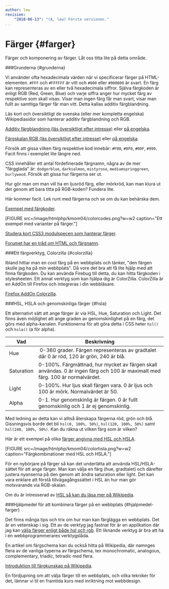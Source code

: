 ```yaml
---
author: lew
revision:
    "2018-06-13": "(A, lew) Första versionen."
...
```

Färger {#farger}
=======================

Färger och komponering av färger. Låt oss titta lite på detta område.



###Grunderna {#grunderna}

Vi använder ofta hexadecimala värden när vi specificerar färger på HTML-elementen. `#FFF` och `#FFFFFF` är vitt och `#000` eller `#000000` är svart.  En färg kan representeras av en eller två hexadecimala siffror. Själva färgkoden är enligt RGB (Red, Green, Blue) och varje siffra anger hur mycket färg av respektive som skall visas. Visar man ingen färg får man svart, visar man fullt av samtliga färger får man vitt. Detta kallas additiv färgblandning.

Läs kort och översiktligt de svenska (eller mer kompletta engelska) Wikipediasidor som hanterar additiv färgblandning och RGB.

[Additiv färgblandning (läs översiktligt efter intresse)](http://sv.wikipedia.org/wiki/Additiv_f%C3%A4rgblandning) eller [på engelska](http://en.wikipedia.org/wiki/Additive_color).  

[Färgskalan RGB (läs översiktligt efter intresse)](http://sv.wikipedia.org/wiki/RGB) eller [på engelska](http://en.wikipedia.org/wiki/RGB).  

Försök att gissa vilken färg respektive kod innebär: `#F00`, `#0F0`, `#00F`, `#999`. Facit finns i exemplet lite längre ned.

CSS innehåller ett antal fördefinerade färgnamn, några av de mer "färgglada" är: `dodgerblue`, `darksalmon`, `mistyrose`, `mediumspringgreen`, `burlywood`. Försök att gissa hur färgerna ser ut.

Hur gör man om man vill ha en ljusröd färg, eller mörkröd, kan man klura ut det genom att bara titta på RGB-koden? Fundera lite.

Här kommer facit. Lek runt med färgerna och se om du kan behärska dem.

[Exempel med färgkoder](https://codepen.io/dbwebb/pen/Nzwmda).

[FIGURE src=/image/htmlphp/kmom04/colorcodes.png?w=w2 caption="Ett exempel med varianter på färger."]

[Studera kort CSS3 modulspecen som hanterar färger](http://www.w3.org/TR/css3-color/).  

[Forumet har en tråd om HTML och färgnamn](t/115).



###Ett färgverktyg, Colorzilla {#colorzilla}

Ibland hittar man en cool färg på en webbplats och tänker, "den färgen skulle jag ha på min webbplats". Då vore det bra att få lite hjälp med att finna färgkoden. Du kan använda Firebug till detta, du kan hitta färgkoden i stylesheeten. Ett annat verktyg som kan hjälpa dig är ColorZilla. ColorZilla är en AddOn till Firefox och integreras i din webbläsare.

[Firefox AddOn Colorzilla](http://www.colorzilla.com/firefox/).



###HSL, HSLA och genomskinliga färger {#hsla}

Ett alternativt sätt att ange färger är via HSL, Hue, Saturation och Light. Det finns även möjlighet att ange graden av genomskinlighet på en färg, det görs med alpha-kanalen. Funktionerna för att göra detta i CSS heter `hsl()` och `hsla()` (a för alpha).

| Vad        | Beskrivning |
|------------|-------------|
| Hue        | 0-360 grader. Färgen representeras av gradtalet där 0 är röd, 120 är grön, 240 är blå. |
| Saturation | 0-100%. Färgmättnad, hur mycket av färgen skall användas. 0 är ingen färg och 100 är maximalt med färg. 100 är normalvärdet. |
| Light      | 0-100%. Hur ljus skall färgen vara. 0 är ljus och 100 är mörk. Normalvärdet är 50. |
| Alpha      | 0-1. Hur genomskinlig är färgen. 0 är fullt genomskinlig och 1 är ej genomskinlig. |

Med ledning av detta kan vi alltså återskapa färgerna röd, grön och blå. Gissningsvis borde det bli `hsl(0, 100%, 50%)`, `hsl(120, 100%, 50%)` samt `hsl(240, 100%, 50%)`. Kan du räkna ut vilken färg som är vilken?

Här är ett exempel på olika [färger angivna med HSL och HSLA](https://codepen.io/dbwebb/pen/zaPXZb).

[FIGURE src=/image/htmlphp/kmom04/colorhsla.png?w=w2 caption="Färgkombinationer med HSL och HSLA."]

För en nybörjare på färger så kan det underlätta att använda HSL/HSLA-sättet för att ange färger. Man kan välja en färg (hue, gradtalet) och därefter justera nyanserna på den genom att ändra saturation eller light. Det kan vara enklare att förstå tillvägagångssättet i HSL än hur man gör motsvarande via RGB-skalan.

Om du är intresserad av [HSL så kan du läsa mer på Wikipedia](http://en.wikipedia.org/wiki/HSL_and_HSV).



###Hjälpmedel för att kombinera färger på en webbplats {#hjalpmedel-farger}

Det finns många tips och trix om hur man kan färglägga en webbplats. Det är en vetenskap i sig. Ett av de verktyg jag fastnat för är en applikation där jag kan [välja färger enligt både hsl och rgb](/repo/htmlphp/example/colors/colorpicker.html). Ett liknande verktyg är bra att ha i en webbprogrammerares verktygslåda.

En artikel om färgschema kan du också hitta på Wikipedia, där namnges flera av de vanliga typerna av färgschema, tex monochromatic, analogous, complementary, triadic, tetradic med flera.  

[Introduktion till färgkunskap på Wikipedia](http://en.wikipedia.org/wiki/Color_scheme).

En fördjupning om att välja färger till en webbplats, och olika tekniker för det, lämnar vi til en framtida kurs med inriktning mot webbdesign.
